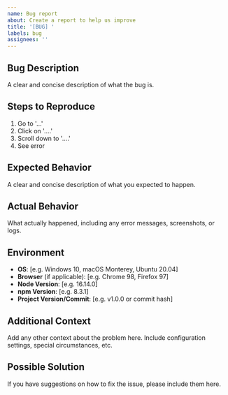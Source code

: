 ```yaml
---
name: Bug report
about: Create a report to help us improve
title: '[BUG] '
labels: bug
assignees: ''
---
```


## Bug Description
A clear and concise description of what the bug is.

## Steps to Reproduce
1. Go to '...'
2. Click on '....'
3. Scroll down to '....'
4. See error

## Expected Behavior
A clear and concise description of what you expected to happen.

## Actual Behavior
What actually happened, including any error messages, screenshots, or logs.

## Environment
- **OS**: [e.g. Windows 10, macOS Monterey, Ubuntu 20.04]
- **Browser** (if applicable): [e.g. Chrome 98, Firefox 97]
- **Node Version**: [e.g. 16.14.0]
- **npm Version**: [e.g. 8.3.1]
- **Project Version/Commit**: [e.g. v1.0.0 or commit hash]

## Additional Context
Add any other context about the problem here. Include configuration settings, special circumstances, etc.

## Possible Solution
If you have suggestions on how to fix the issue, please include them here.